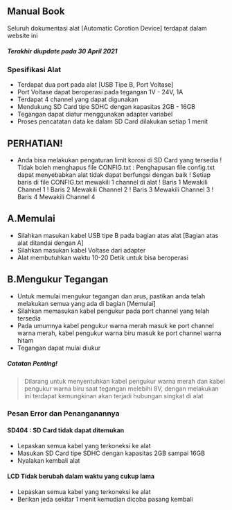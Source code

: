 ## Manual Book

Seluruh dokumentasi alat [Automatic Corotion Device] terdapat dalam website ini
##### Terakhir diupdate pada 30 April 2021

### Spesifikasi Alat
- Terdapat dua port pada alat [USB Tipe B, Port Voltase]
- Port Voltase dapat beroperasi pada tegangan 1V - 24V, 1A
- Terdapat 4 channel yang dapat digunakan
- Mendukung SD Card tipe SDHC dengan kapasitas 2GB - 16GB
- Tegangan dapat diatur menggunakan adapter variabel
- Proses pencatatan data ke dalam SD Card dilakukan setiap 1 menit

## PERHATIAN!
- Anda bisa melakukan pengaturan limit korosi di SD Card yang tersedia
! Tidak boleh menghapus file CONFIG.txt : Penghapusan file config.txt dapat menyebabkan alat tidak dapat berfungsi dengan baik
! Setiap baris di file CONFIG.txt mewakili 1 channel di alat
! Baris 1 Mewakili Channel 1
! Baris 2 Mewakili Channel 2
! Baris 3 Mewakili Channel 3
! Baris 4 Mewakili Channel 4

## A.Memulai
- Silahkan masukan kabel USB tipe B pada bagian atas alat [Bagian atas alat ditandai dengan A]
- Silahkan masukan kabel Voltase dari adapter
- Alat membutuhkan waktu 10-20 Detik untuk bisa beroperasi

## B.Mengukur Tegangan
- Untuk memulai mengukur tegangan dan arus, pastikan anda telah melakukan semua yang ada di bagian [Memulai]
- Silahkan memasukan kabel pengukur pada port channel yang telah tersedia
- Pada umumnya kabel pengukur warna merah masuk ke port channel warna merah, kabel pengukur warna biru masuk ke port channel warna hitam
- Tegangan dapat mulai diukur 

##### Catatan Penting!
> Dilarang untuk menyentuhkan kabel pengukur warna merah dan kabel pengukur warna biru saat tegangan melebihi 8V, dengan melakukan ini terdapat kemungkinan akan terjadi hubungan singkat di alat

### Pesan Error dan Penanganannya

#### SD404 : SD Card tidak dapat ditemukan
- Lepaskan semua kabel yang terkoneksi ke alat
- Masukan SD Card tipe SDHC dengan kapasitas 2GB sampai 16GB
- Nyalakan kembali alat

#### LCD Tidak berubah dalam waktu yang cukup lama
- Lepaskan semua kabel yang terkoneksi ke alat
- Berikan jeda sekitar 1 menit kemudian dicoba pasang kembali
